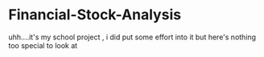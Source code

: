 # Financial-Stock-Analysis
uhh....it's my school project , i did put some effort into it but here's nothing too special to look at
